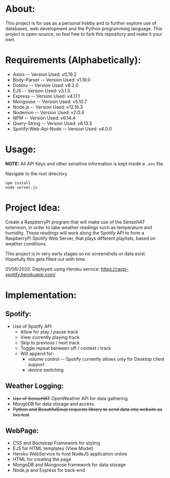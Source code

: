 # About:
This project is for use as a personal hobby and to further explore use of databases, web development and the Python programming language. This project is open-source, so feel free to fork this repository and make it your own.

# Requirements (Alphabetically):
* Axios -- Version Used: v0.19.2
* Body-Parser -- Version Used: v1.19.0
* Dotenv -- Version Used: v8.2.0
* EJS -- Version Used: v3.1.5
* Express -- Version Used: v4.17.1
* Mongoose -- Version Used: v5.10.7
* Node.js -- Version Used: v12.16.3
* Nodemon -- Version Used: v2.0.4
* NPM -- Version Used: v6.14.4
* Query-String -- Version Used: v6.13.5
* Spotify-Web-Api-Node -- Version Used: v4.0.0

# Usage:
**NOTE:** All API Keys and other sensitive information is kept inside a `.env` file.

Navigate to the root directory
```
npm install
node server.js
```

# Project Idea:
Create a RaspberryPi program that will make use of the SenseHAT extension, in order to take weather readings such as temperature and humidity. These readings will work along the Spotify API to form a RaspberryPi Spotify Web Server, that plays different playlists, based on weather conditions.

This project is in very early stages so no screenshots or data exist. Hopefully this gets filled out with time.

01/06/2020: Deployed using Heroku service: https://raspi-spotify.herokuapp.com/

# Implementation:
## Spotify:
* Use of Spotify API
  * Allow for play / pause track
  * View currently playing track
  * Skip to previous / next track
  * Toggle repeat between off / context / track
  * Will append for:
    * volume control -- Spotify currently allows only for Desktop client support
    * device switching

## Weather Logging:
* <strike>Use of SenseHAT</strike> OpenWeather API for data gathering
* MongoDB for data storage and access
* <strike>Python and BeautifulSoup requests library to send data into website as live test</strike>

## WebPage:
* CSS and Bootstrap Framework for styling
* EJS for HTML templates (View Model)
* Heroku WebService to host NodeJS application online
* HTML for creating the page
* MongoDB and Mongoose framework for data storage
* Node.js and Express for back-end
